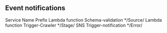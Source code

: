 ## Event notifications


Service                 Name                               Prefix
Lambda function	        Schema-validation                   */Source/
Lambda function         Trigger-Crawler                     */Stage/
SNS                     Trigger-notification                */Error/

